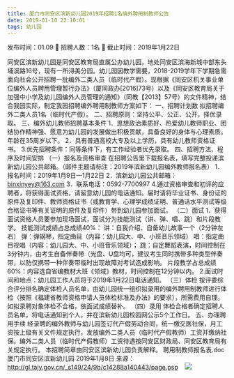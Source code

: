 ```yaml
---
title: 厦门市同安区滨新幼儿园2019年招聘1名编外聘用制教师公告
date: 2019-01-10 22:10:01
tags: 幼儿园
---
```

发布时间：01.09   🌟   招聘人数：1名   🌈   截止时间：2019年1月22日
<!-- more -->

同安区滨新幼儿园是同安区教育局直属公办幼儿园，地处同安区滨海新城中部东头埔溪路16号，现有一所浔美分园。幼儿园因教学需要，2018-2019学年下学期急需面向社会公开招聘一批编外二类人员（临时代产假）。现根据《同安区机关事业单位编外人员聘用管理暂行办法》（厦同政办[2016]73号）以及《同安区教育局关于加强中小学及幼儿园编外人员管理的通知》（同教【2013】57号）的文件精神，结合我园实际，制定我园招聘编外聘用制教师方案如下：
一、招聘计划数
拟招聘编外二类人员1名（临时代产假）。
二、招聘原则：坚持公平、公正、公开，择优录取。
三、编外幼儿教师招聘基本条件
1．思想政治素质好、热爱幼儿教师职业、团结协作精神强、愿意为幼儿园的发展做出积极贡献，具备良好的身体与心理素质。年龄在35周岁以下。
2．具有普通高校大专及以上学历，具有幼儿教师资格证书。
3.优先招聘条件：同等条件下，有工作经验者优先录取。
四、招聘方法、程序及时间安排
（一）报名及资格审查
在招聘公告里下载报名表，填写完整投递滨新幼儿园公共邮箱。（邮件主题请标注：2019年滨新幼儿园编外教师报名表）
1．报名时间：2019年1月9日—1月22日
2．滨新幼儿园公共邮箱：binxinyey@163.com
3．联系电话：0592-7700997
4.通过资格审查和初评的应聘者，将获得面试资格，请留意幼儿园的电话通知。届时请将毕业证书、身份证的原件及复印件、教师资格证书（或教育学、心理学成绩证明、普通话水平测试等级合格证书等有关证明的原件及复印件）带到幼儿园参加面试。
（二）面试
1．获得面试资格人员要参加现场面试，面试分为技能测试（讲、弹、唱、跳）和片段教学。
技能测试成绩占总成绩40%：
讲：自我介绍、自备幼儿故事一个（2分钟左右）
弹：弹钢琴，指定曲目（内容：幼儿园大、中、小班音乐领域）
唱：指定曲目视唱（内容：幼儿园大、中、小班音乐领域）；
跳：自定舞蹈表演，时间控制在3分钟内，由考生自备伴奏带（光盘、U盘均可，建议考生同时携带多种类型伴奏带，以防仅携带一种伴奏带临时出现故障对考试造成影响。
片段教学占总成绩60%：内容选自省编教材大班《领域》教材，时间控制在12分钟以内。
2.面试时间和地点：幼儿园工作人员将于2019年1月22日电话通知。
（三）体检
按评委综合评分排名确定体检人员名单，由幼儿园统一组织拟录用的编外聘用制教师进行体检（按照《福建省教师资格申请人员体检标准及办法》的要求），所需费用自理。如拟录聘对象体检不合格，依面试成绩替补。
（四）录用
体检合格者确定招聘人员名单，将电话通知到个人，并在滨新幼儿园校园网公示5个工作日。
五、办理聘用手续
经录聘的编外教师与幼儿园签订代产假劳动合同，统一缴交医社保，月工资按上级有关文件规定执行，发放编外二类人员（临时代产假教师）工资并缴纳社保。编外二类人员（临时代产假教师）工资待遇按同安区财政局、同安区教育局有关规定执行。
本招聘简章由同安区滨新幼儿园负责解释。
聘用制教师报名表.doc
厦门市同安区滨新幼儿园
2019年1月8日
来源：
http://gl.tajy.gov.cn/_s149/24/9b/c14288a140443/page.psp
 
 ![](https://cdn.weiweiblog.cn/20181015134814.png)